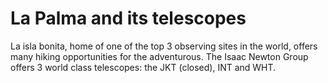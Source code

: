La Palma and its telescopes
===========================

La isla bonita, home of one of the top 3 observing sites in the world, offers many hiking opportunities for the adventurous.
The Isaac Newton Group offers 3 world class telescopes: the JKT (closed), INT and WHT.

